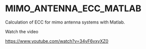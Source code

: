 # MIMO_ANTENNA_ECC_MATLAB
Calculation of ECC for mimo antenna systems with Matlab.

Watch the video

https://www.youtube.com/watch?v=34yF6vxyXZ0
